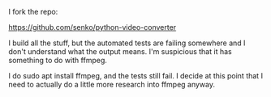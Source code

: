 I fork the repo: 

https://github.com/senko/python-video-converter

I build all the stuff, but the automated tests are failing somewhere and I don't understand what the output means. I'm suspicious that it has something to do with ffmpeg. 

I do sudo apt install ffmpeg, and the tests still fail. I decide at this point that I need to actually do a little more research into ffmpeg anyway. 


